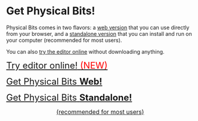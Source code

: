 # Get Physical Bits!

Physical Bits comes in two flavors: a [web version](./WEB.md) that you can use directly from your browser, and a [standalone version](./STANDALONE.md) that you can install and run on your computer (recommended for most users). 

You can also [try the editor online](http://gira.github.io/PhysicalBits/demo) without downloading anything.

<a class="btn btn-large" href="http://gira.github.io/PhysicalBits/demo" type="button"
   style="font-size: x-large; width: 100%; text-align: center;">
  <i class="fa fa-globe mr-2" style="font-size: inherit;"></i>
  <span class="mr-2">Try editor online!</span>
  <span style="color:red">(NEW)</span> 
</a>

<a class="btn btn-large" href="./WEB.html" type="button"
   style="font-size: x-large; width: 100%; text-align: center;">
  <i class="fa fa-download mr-2" style="font-size: inherit;"></i>
  <span>Get Physical Bits</span>
  <span style="font-weight: bolder;">Web!</span>
</a>

<a class="btn btn-large" href="./STANDALONE.html" type="button"
   style="font-size: x-large; width: 100%; text-align: center;">
  <i class="fa fa-download mr-2" style="font-size: inherit;"></i>
  <span>Get Physical Bits</span>
  <span style="font-weight: bolder;">Standalone!</span>
   <div style="font-size: initial;">(recommended for most users)</div>
</a>
